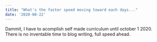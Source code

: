 ```yaml
---
title: "What's the faster speed moving toward each days..."
date: '2020-08-22'
---
```


Dammit, I have to acomplish self made curriculum until october 1 2020.  
There is no inventable time to blog writing, full speed ahead.
